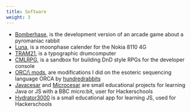 ```yaml
---
title: Software
weight: 3
---
```

- [Bomberhase](https://branko3000.itch.io/bomberhase), is the development version of an arcade game about a pyromaniac rabbit
- [Luna](https://github.com/branko3000/luna), is a moonphase calender for the Nokia 8110 4G
- [TRAM21](https://github.com/branko3000/tram21), is a typographic drumcomputer
- [CMLRPG](https://github.com/branko3000/cmlrpg), is a sandbox for building DnD style RPGs for the developer console
- [ORC/\ mods](https://github.com/branko3000/orcamods), are modifications I did on the esoteric sequencing language ORCA by [hundredrabbits](https://100r.co)
- [Javacesar](https://github.com/branko3000/javacesar) and [Microcesar](https://github.com/branko3000/microcesar) are small educational projects for learning Java or JS with a BBC micro:bit, user for Hackerschools
- [Hydrator3000](https://github.com/branko3000/hydrator3000) is a small educational app for learning JS, used for Hackerschools
